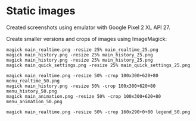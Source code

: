 # Static images

Created screenshots using emulator with Google Pixel 2 XL API 27.

Create smaller versions and crops of images using ImageMagick:

```
magick main_realtime.png -resize 25% main_realtime_25.png
magick main_history.png -resize 25% main_history_25.png
magick main_history.png -resize 25% main_history_25.png
magick main_quick_settings.png -resize 25% main_quick_settings_25.png
```

```
magick main_realtime.png -resize 50% -crop 100x300+620+80 menu_realtime_50.png
magick main_history.png -resize 50% -crop 100x300+620+80 menu_history_50.png
magick main_animation.png -resize 50% -crop 100x300+620+80 menu_animation_50.png
```

```
magick main_realtime.png -resize 50% -crop 160x290+0+80 legend_50.png
```
